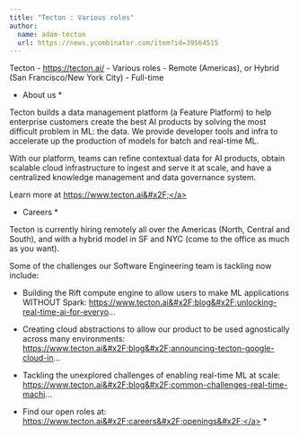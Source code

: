 ```yaml
---
title: "Tecton : Various roles"
author:
  name: adam-tecton
  url: https://news.ycombinator.com/item?id=39564515
---
```

Tecton - <a href="https:&#x2F;&#x2F;tecton.ai&#x2F;" rel="nofollow">https:&#x2F;&#x2F;tecton.ai&#x2F;</a> - Various roles - Remote (Americas), or Hybrid (San Francisco&#x2F;New York City) - Full-time
* About us *

Tecton builds a data management platform (a Feature Platform) to help enterprise customers create the best AI products by solving the most difficult problem in ML: the data. We provide developer tools and infra to accelerate up the production of models for batch and real-time ML.

With our platform, teams can refine contextual data for AI products, obtain scalable cloud infrastructure to ingest and serve it at scale, and have a centralized knowledge management and data governance system.

Learn more at <a href="https:&#x2F;&#x2F;www.tecton.ai&#x2F;" rel="nofollow">https:&#x2F;&#x2F;www.tecton.ai&#x2F;</a>

* Careers *

Tecton is currently hiring remotely all over the Americas (North, Central and South), and with a hybrid model in SF and NYC (come to the office as much as you want).

Some of the challenges our Software Engineering team is tackling now include:

- Building the Rift compute engine to allow users to make ML applications WITHOUT Spark: <a href="https:&#x2F;&#x2F;www.tecton.ai&#x2F;blog&#x2F;unlocking-real-time-ai-for-everyo" rel="nofollow">https:&#x2F;&#x2F;www.tecton.ai&#x2F;blog&#x2F;unlocking-real-time-ai-for-everyo</a>...

- Creating cloud abstractions to allow our product to be used agnostically across many environments: <a href="https:&#x2F;&#x2F;www.tecton.ai&#x2F;blog&#x2F;announcing-tecton-google-cloud-in" rel="nofollow">https:&#x2F;&#x2F;www.tecton.ai&#x2F;blog&#x2F;announcing-tecton-google-cloud-in</a>...

- Tackling the unexplored challenges of enabling real-time ML at scale: <a href="https:&#x2F;&#x2F;www.tecton.ai&#x2F;blog&#x2F;common-challenges-real-time-machi" rel="nofollow">https:&#x2F;&#x2F;www.tecton.ai&#x2F;blog&#x2F;common-challenges-real-time-machi</a>...

* Find our open roles at: <a href="https:&#x2F;&#x2F;www.tecton.ai&#x2F;careers&#x2F;openings&#x2F;" rel="nofollow">https:&#x2F;&#x2F;www.tecton.ai&#x2F;careers&#x2F;openings&#x2F;</a> *
